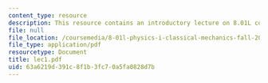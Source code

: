 ```yaml
---
content_type: resource
description: This resource contains an introductory lecture on 8.01L course.
file: null
file_location: /coursemedia/8-01l-physics-i-classical-mechanics-fall-2005/63a6219d391c8f1b3fc70a5fa0828d7b_lec1.pdf
file_type: application/pdf
resourcetype: Document
title: lec1.pdf
uid: 63a6219d-391c-8f1b-3fc7-0a5fa0828d7b
---
```

